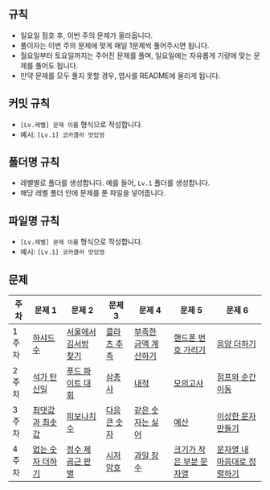 ## 규칙

- 일요일 점호 후, 이번 주의 문제가 올라옵니다.
- 풀이자는 이번 주의 문제에 맞게 매일 1문제씩 풀어주시면 됩니다.
- 월요일부터 토요일까지는 주어진 문제를 풀며, 일요일에는 자유롭게 기량에 맞는 문제를 풀어도 됩니다.
- 만약 문제를 모두 풀지 못할 경우, 엽사를 README에 올리게 됩니다.

## 커밋 규칙

- `[Lv.레벨] 문제 이름` 형식으로 작성합니다.
- 예시: `[Lv.1] 코카콜라 맛있엉`

## 폴더명 규칙

- 레벨별로 폴더를 생성합니다. 예를 들어, `Lv.1` 폴더를 생성합니다.
- 해당 레벨 폴더 안에 문제를 푼 파일을 넣어줍니다.

## 파일명 규칙

- `[Lv.레벨] 문제 이름` 형식으로 작성합니다.
- 예시: `[Lv.1] 코카콜라 맛있엉`

## 문제

| **주차** | **문제 1**                                                                         | **문제 2**                                                                              | **문제 3**                                                                      | **문제 4**                                                                              | **문제 5**                                                                            | **문제 6**                                                                            |
| -------- | ---------------------------------------------------------------------------------- | --------------------------------------------------------------------------------------- | ------------------------------------------------------------------------------- | --------------------------------------------------------------------------------------- | ------------------------------------------------------------------------------------- | ------------------------------------------------------------------------------------- |
| 1주차    | [하샤드 수](https://school.programmers.co.kr/learn/courses/30/lessons/12947)       | [서울에서 김서방 찾기](https://school.programmers.co.kr/learn/courses/30/lessons/12919) | [콜라츠 추측](https://school.programmers.co.kr/learn/courses/30/lessons/12943)  | [부족한 금액 계산하기](https://school.programmers.co.kr/learn/courses/30/lessons/82612) | [핸드폰 번호 가리기](https://school.programmers.co.kr/learn/courses/30/lessons/12948) | [음양 더하기](https://school.programmers.co.kr/learn/courses/30/lessons/76501)        |
| 2주차    | [석가 탄신일]()                                                                    | [푸드 파이트 대회](https://school.programmers.co.kr/learn/courses/30/lessons/134240)    | [삼총사](https://school.programmers.co.kr/learn/courses/30/lessons/131705)      | [내적](https://school.programmers.co.kr/learn/courses/30/lessons/70128)                 | [모의고사](https://school.programmers.co.kr/learn/courses/30/lessons/42840)           | [점프와 순간이동](https://school.programmers.co.kr/learn/courses/30/lessons/12980)    |
| 3주차    | [최댓값과 최솟값](https://school.programmers.co.kr/learn/courses/30/lessons/12939) | [피보나치 수](https://school.programmers.co.kr/learn/courses/30/lessons/12945)          | [다음 큰 숫자](https://school.programmers.co.kr/learn/courses/30/lessons/12911) | [같은 숫자는 싫어](https://school.programmers.co.kr/learn/courses/30/lessons/12906)     | [예산](https://school.programmers.co.kr/learn/courses/30/lessons/12982)               | [이상한 문자 만들기](https://school.programmers.co.kr/learn/courses/30/lessons/12930) |
| 4주차    | [없는 숫자 더하기](https://school.programmers.co.kr/learn/courses/30/lessons/86051)       | [정수 제곱근 판별](https://school.programmers.co.kr/learn/courses/30/lessons/12934)     | [시저 암호](https://school.programmers.co.kr/learn/courses/30/lessons/12926)    | [과일 장수](https://school.programmers.co.kr/learn/courses/30/lessons/135808)           | [크기가 작은 부분 문자열](https://school.programmers.co.kr/learn/courses/30/lessons/147355) | [문자열 내 마음대로 정렬하기](https://school.programmers.co.kr/learn/courses/30/lessons/12915) |